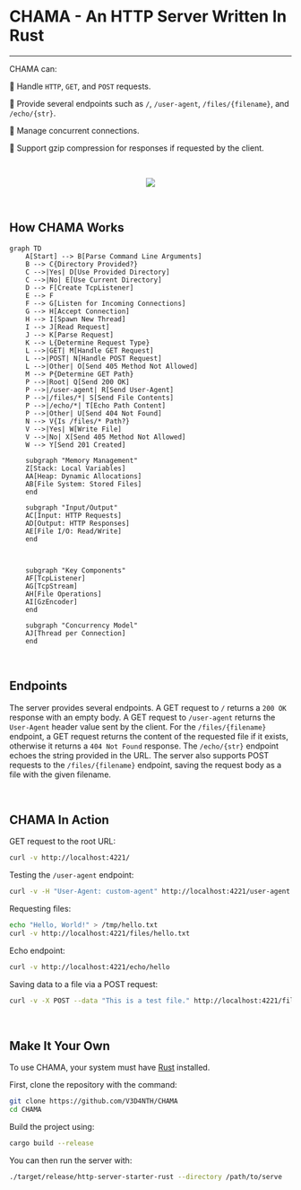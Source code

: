 # CHAMA - An HTTP Server Written In Rust

------

CHAMA can:

🗿 Handle `HTTP`, `GET`, and `POST` requests. 

🗿 Provide several endpoints such as `/`, `/user-agent`, `/files/{filename}`, and `/echo/{str}`.

🗿 Manage concurrent connections. 

🗿 Support gzip compression for responses if requested by the client.

<br>

<p align="center">
<img align="center" src="https://media1.giphy.com/media/OMcUAlCUQOcNnXdU9j/giphy.webp?cid=ecf05e47cjpu4l5jqqoc8n4gci76350mauyjx3xpfjew4qzj&ep=v1_gifs_search&rid=giphy.webp&ct=g"/>
</p>

<br>

## How CHAMA Works
```mermaid
graph TD
    A[Start] --> B[Parse Command Line Arguments]
    B --> C{Directory Provided?}
    C -->|Yes| D[Use Provided Directory]
    C -->|No| E[Use Current Directory]
    D --> F[Create TcpListener]
    E --> F
    F --> G[Listen for Incoming Connections]
    G --> H[Accept Connection]
    H --> I[Spawn New Thread]
    I --> J[Read Request]
    J --> K[Parse Request]
    K --> L{Determine Request Type}
    L -->|GET| M[Handle GET Request]
    L -->|POST| N[Handle POST Request]
    L -->|Other| O[Send 405 Method Not Allowed]
    M --> P{Determine GET Path}
    P -->|Root| Q[Send 200 OK]
    P -->|/user-agent| R[Send User-Agent]
    P -->|/files/*| S[Send File Contents]
    P -->|/echo/*| T[Echo Path Content]
    P -->|Other| U[Send 404 Not Found]
    N --> V{Is /files/* Path?}
    V -->|Yes| W[Write File]
    V -->|No| X[Send 405 Method Not Allowed]
    W --> Y[Send 201 Created]

    subgraph "Memory Management"
    Z[Stack: Local Variables]
    AA[Heap: Dynamic Allocations]
    AB[File System: Stored Files]
    end
    
    subgraph "Input/Output"
    AC[Input: HTTP Requests]
    AD[Output: HTTP Responses]
    AE[File I/O: Read/Write]
    end

    

    subgraph "Key Components"
    AF[TcpListener]
    AG[TcpStream]
    AH[File Operations]
    AI[GzEncoder]
    end
    
    subgraph "Concurrency Model"
    AJ[Thread per Connection]
    end
```
<br>

## Endpoints

The server provides several endpoints. A GET request to `/` returns a `200 OK` response with an empty body. A GET request to `/user-agent` returns the `User-Agent` header value sent by the client. For the `/files/{filename}` endpoint, a GET request returns the content of the requested file if it exists, otherwise it returns a `404 Not Found` response. The `/echo/{str}` endpoint echoes the string provided in the URL. The server also supports POST requests to the `/files/{filename}` endpoint, saving the request body as a file with the given filename.

<br>

## CHAMA In Action

 GET request to the root URL:
```sh
curl -v http://localhost:4221/
```
Testing the `/user-agent` endpoint:
```sh
curl -v -H "User-Agent: custom-agent" http://localhost:4221/user-agent
```
Requesting files:
```sh
echo "Hello, World!" > /tmp/hello.txt
curl -v http://localhost:4221/files/hello.txt
```
Echo endpoint:
```sh
curl -v http://localhost:4221/echo/hello
```
Saving data to a file via a POST request:
```sh
curl -v -X POST --data "This is a test file." http://localhost:4221/files/test.txt
```

<br>

## Make It Your Own

To use CHAMA, your system must have [Rust](https://www.rust-lang.org/tools/install) installed. 

First, clone the repository with the command:
```sh
git clone https://github.com/V3D4NTH/CHAMA
cd CHAMA
```
Build the project using:
```sh
cargo build --release
```
You can then run the server with:
```sh
./target/release/http-server-starter-rust --directory /path/to/serve
```


